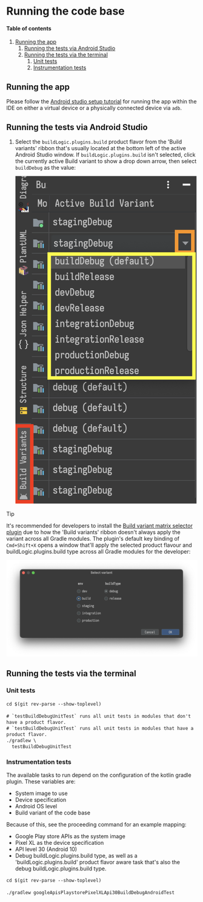 # Running the code base

#### Table of contents

1. [Running the app](#running-the-app)
    1. [Running the tests via Android Studio](#running-the-tests-via-android-studio)
    2. [Running the tests via the terminal](#running-the-tests-via-the-terminal)
        1. [Unit tests](#unit-tests)
        2. [Instrumentation tests](#instrumentation-tests)

## Running the app

Please follow the [Android studio setup tutorial] for running the app within the IDE on either a
virtual device or a physically connected device via `adb`.

## Running the tests via Android Studio

1. Select the `buildLogic.plugins.build` product flavor from the 'Build variants' ribbon that's usually located at the
   bottom left of the active Android Studio window. If `buildLogic.plugins.build` isn't selected, click the currently
   active Build variant to show a drop down arrow, then select `buildDebug` as the value:

   ![](../img/androidStudioSelectBuildVariants.png)

> [!TIP]
> It's recommended for developers to install the [Build variant matrix selector plugin] due to
how the 'Build variants' ribbon doesn't always apply the variant across all Gradle modules.
The plugin's default key binding of `Cmd+Shift+X` opens a window that'll apply the selected
product flavour and buildLogic.plugins.build type across all Gradle modules for the developer:

![](../img/androidStudioBuildVariantMatrixSelector.png)
   
## Running the tests via the terminal

### Unit tests

```shell
cd $(git rev-parse --show-toplevel)

# `testBuildDebugUnitTest` runs all unit tests in modules that don't have a product flavor.
# `testBuildDebugUnitTest` runs all unit tests in modules that have a product flavor.
./gradlew \
  testBuildDebugUnitTest 
```

### Instrumentation tests

The available tasks to run depend on the configuration of the kotlin gradle plugin. These variables
are:

* System image to use
* Device specification
* Android OS level
* Build variant of the code base

Because of this, see the proceeding command for an example mapping:

* Google Play store APIs as the system image
* Pixel XL as the device specification
* API level 30 (Android 10)
* Debug buildLogic.plugins.build type, as well as a 'buildLogic.plugins.build' product flavor aware task that's also the debug buildLogic.plugins.build type.

```shell
cd $(git rev-parse --show-toplevel)

./gradlew googleApisPlaystorePixelXLApi30BuildDebugAndroidTest
```

[Android studio setup tutorial]: ./androidStudioSetup.md
[Build variant matrix selector plugin]: https://plugins.jetbrains.com/plugin/15632-build-variant-matrix-selector